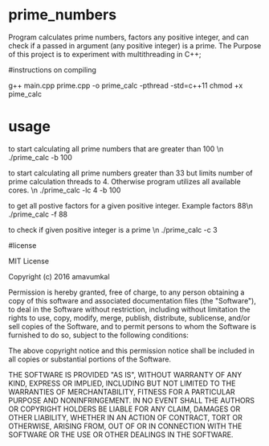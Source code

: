 # prime_numbers

Program calculates prime numbers, factors any positive integer, and can check if a passed in argument (any positive integer) is a prime. 
The Purpose of this project is to experiment with multithreading in C++; 

#instructions on compiling

g++ main.cpp  prime.cpp -o prime_calc -pthread -std=c++11 
chmod +x pime_calc

# usage 

to start calculating all prime numbers that are greater than 100 \n
./prime_calc -b 100 

to start calculating all prime numbers greater than 33 but limits number of prime calculation threads to 4. Otherwise program utilizes all available cores. \n
./prime_calc -lc 4 -b 100 

to get all postive factors for a given positive integer. Example factors 88\n 
./prime_calc -f 88 

to check if given positive integer is a prime \n
./prime_calc -c 3

#license 

MIT License

Copyright (c) 2016 amavumkal

Permission is hereby granted, free of charge, to any person obtaining a copy
of this software and associated documentation files (the "Software"), to deal
in the Software without restriction, including without limitation the rights
to use, copy, modify, merge, publish, distribute, sublicense, and/or sell
copies of the Software, and to permit persons to whom the Software is
furnished to do so, subject to the following conditions:

The above copyright notice and this permission notice shall be included in all
copies or substantial portions of the Software.

THE SOFTWARE IS PROVIDED "AS IS", WITHOUT WARRANTY OF ANY KIND, EXPRESS OR
IMPLIED, INCLUDING BUT NOT LIMITED TO THE WARRANTIES OF MERCHANTABILITY,
FITNESS FOR A PARTICULAR PURPOSE AND NONINFRINGEMENT. IN NO EVENT SHALL THE
AUTHORS OR COPYRIGHT HOLDERS BE LIABLE FOR ANY CLAIM, DAMAGES OR OTHER
LIABILITY, WHETHER IN AN ACTION OF CONTRACT, TORT OR OTHERWISE, ARISING FROM,
OUT OF OR IN CONNECTION WITH THE SOFTWARE OR THE USE OR OTHER DEALINGS IN THE
SOFTWARE. 






